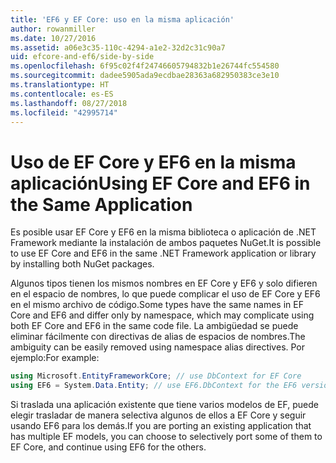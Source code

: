 ```yaml
---
title: 'EF6 y EF Core: uso en la misma aplicación'
author: rowanmiller
ms.date: 10/27/2016
ms.assetid: a06e3c35-110c-4294-a1e2-32d2c31c90a7
uid: efcore-and-ef6/side-by-side
ms.openlocfilehash: 6f95c02f4f24746605794832b1e26744fc554580
ms.sourcegitcommit: dadee5905ada9ecdbae28363a682950383ce3e10
ms.translationtype: HT
ms.contentlocale: es-ES
ms.lasthandoff: 08/27/2018
ms.locfileid: "42995714"
---
```

# <a name="using-ef-core-and-ef6-in-the-same-application"></a><span data-ttu-id="a45d9-102">Uso de EF Core y EF6 en la misma aplicación</span><span class="sxs-lookup"><span data-stu-id="a45d9-102">Using EF Core and EF6 in the Same Application</span></span>

<span data-ttu-id="a45d9-103">Es posible usar EF Core y EF6 en la misma biblioteca o aplicación de .NET Framework mediante la instalación de ambos paquetes NuGet.</span><span class="sxs-lookup"><span data-stu-id="a45d9-103">It is possible to use EF Core and EF6 in the same .NET Framework application or library by installing both NuGet packages.</span></span>

<span data-ttu-id="a45d9-104">Algunos tipos tienen los mismos nombres en EF Core y EF6 y solo difieren en el espacio de nombres, lo que puede complicar el uso de EF Core y EF6 en el mismo archivo de código.</span><span class="sxs-lookup"><span data-stu-id="a45d9-104">Some types have the same names in EF Core and EF6 and differ only by namespace, which may complicate using both EF Core and EF6 in the same code file.</span></span> <span data-ttu-id="a45d9-105">La ambigüedad se puede eliminar fácilmente con directivas de alias de espacios de nombres.</span><span class="sxs-lookup"><span data-stu-id="a45d9-105">The ambiguity can be easily removed using namespace alias directives.</span></span> <span data-ttu-id="a45d9-106">Por ejemplo:</span><span class="sxs-lookup"><span data-stu-id="a45d9-106">For example:</span></span>

``` csharp
using Microsoft.EntityFrameworkCore; // use DbContext for EF Core
using EF6 = System.Data.Entity; // use EF6.DbContext for the EF6 version
```

<span data-ttu-id="a45d9-107">Si traslada una aplicación existente que tiene varios modelos de EF, puede elegir trasladar de manera selectiva algunos de ellos a EF Core y seguir usando EF6 para los demás.</span><span class="sxs-lookup"><span data-stu-id="a45d9-107">If you are porting an existing application that has multiple EF models, you can choose to selectively port some of them to EF Core, and continue using EF6 for the others.</span></span>
